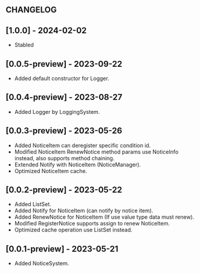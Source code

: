 ## CHANGELOG

## [1.0.0] - 2024-02-02
- Stabled

## [0.0.5-preview] - 2023-09-22
- Added default constructor for Logger.

## [0.0.4-preview] - 2023-08-27
- Added Logger by LoggingSystem.

## [0.0.3-preview] - 2023-05-26
- Added NoticeItem can deregister specific condition id.
- Modified NoticeItem RenewNotice method params use NoticeInfo instead, also supports method chaining.
- Extended Notify with NoticeItem (NoticeManager).
- Optimized NoticeItem cache.

## [0.0.2-preview] - 2023-05-22
- Added ListSet.
- Added Notify for NoticeItem (can notify by notice item).
- Added RenewNotice for NoticeItem (If use value type data must renew).
- Modified RegisterNotice supports assign to renew NoticeItem.
- Optimized cache operation use ListSet instead.

## [0.0.1-preview] - 2023-05-21
- Added NoticeSystem.